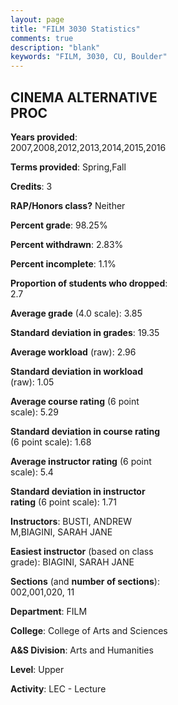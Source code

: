 ```yaml
---
layout: page
title: "FILM 3030 Statistics"
comments: true
description: "blank"
keywords: "FILM, 3030, CU, Boulder"
--- 
```

<head>
<script src="https://ajax.googleapis.com/ajax/libs/jquery/2.1.3/jquery.min.js"></script>
<script src="https://dl.dropboxusercontent.com/s/pc42nxpaw1ea4o9/highcharts.js?dl=0"></script>
<!-- <script src="../assets/js/highcharts.js"></script> -->
<style type="text/css">@font-face {
	font-family: "Bebas Neue";
	src: url(https://www.filehosting.org/file/details/544349/BebasNeue%20Regular.otf) format("opentype");
	}
	h1.Bebas { 
		font-family: "Bebas Neue", Verdana, Tahoma;
	}
</style>
</head>
<body>
	<div id="container" style="float: right; width: 45%; height: 88%; margin-left: 2.5%; margin-right: 2.5%;"></div>
	<script language="JavaScript">
		$(document).ready(function() {
		var chart = {type: 'column'};
		var title = {text: 'Grade Distribution'};
		var xAxis = {categories: ['A','B','C','D','F'],crosshair: true};
		var yAxis = {min: 0,title: {text: 'Percentage'}};
		var tooltip = {headerFormat: '<center><b><span style="font-size:20px">{point.key}</span></b></center>',
		               pointFormat: '<td style="padding:0"><b>{point.y:.1f}%</b></td>',
		               footerFormat: '</table>',shared: true,useHTML: true};
		var plotOptions = {column: {pointPadding: 0.0,borderWidth: 0}};  
		var credits = {enabled: false};var series= [{name: 'Percent',data: [87.23,12.77,0.0,0.0,0.0,]}];
		var json = {};
		json.chart = chart;
		json.title = title;
		json.tooltip = tooltip;
		json.xAxis = xAxis;
		json.yAxis = yAxis;  
		json.series = series;
		json.plotOptions = plotOptions;  
		json.credits = credits;
		$('#container').highcharts(json);
	});
	</script>
</body>
			   
## CINEMA ALTERNATIVE PROC

**Years provided**: 2007,2008,2012,2013,2014,2015,2016

**Terms provided**: Spring,Fall

**Credits**: 3

**RAP/Honors class?** Neither

**Percent grade**: 98.25%

**Percent withdrawn**: 2.83%

**Percent incomplete**: 1.1%

**Proportion of students who dropped**: 2.7

**Average grade** (4.0 scale): 3.85

**Standard deviation in grades**: 19.35

**Average workload** (raw): 2.96

**Standard deviation in workload** (raw): 1.05

**Average course rating** (6 point scale): 5.29

**Standard deviation in course rating** (6 point scale): 1.68

**Average instructor rating** (6 point scale): 5.4

**Standard deviation in instructor rating** (6 point scale): 1.71

**Instructors**: BUSTI, ANDREW M,BIAGINI, SARAH JANE

**Easiest instructor** (based on class grade): BIAGINI, SARAH JANE

**Sections** (and **number of sections**): 002,001,020, 11

**Department**: FILM

**College**: College of Arts and Sciences

**A&S Division**: Arts and Humanities

**Level**: Upper

**Activity**: LEC - Lecture